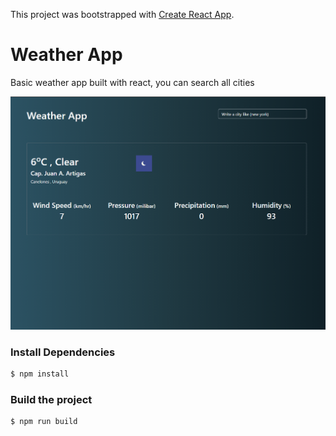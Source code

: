 This project was bootstrapped with [Create React App](https://github.com/facebook/create-react-app).

# Weather App
Basic weather app built with react, you can search all cities

![](screenshot.png)

### Install Dependencies
```sh
$ npm install 
```

### Build the project
```sh
$ npm run build
```

